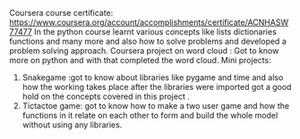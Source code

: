 Coursera course certificate:   https://www.coursera.org/account/accomplishments/certificate/ACNHASW77477
In the python course learnt various concepts like lists dictionaries functions and many more and also how to solve problems and developed a problem solving approach.
Coursera project on word cloud : Got to know more on python and with that completed the word cloud.
Mini projects:  
1) Snakegame :got to know about libraries like pygame and time and also how the working takes place after the libraries were imported got a good hold on the concepts covered in this project .
2) Tictactoe game: got to know how to make a two user game and how the functions in it relate on each other to form and build the whole model without using any libraries.

